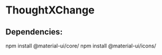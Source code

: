 # ThoughtXChange

## Dependencies: 
  npm install @material-ui/core/
  npm install @material-ui/icons/

  
  
